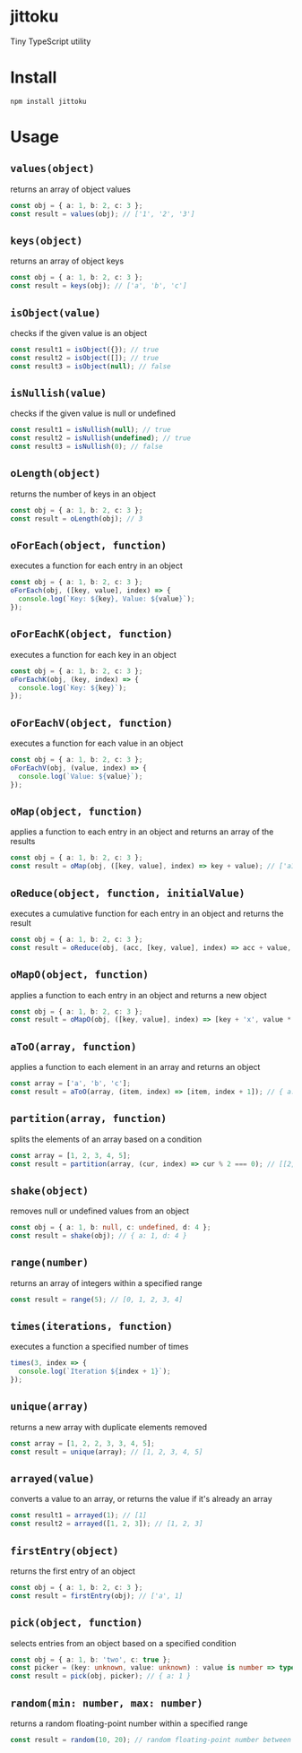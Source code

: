 # jittoku
Tiny TypeScript utility

# Install

```
npm install jittoku
```

# Usage

## `values(object)`

returns an array of object values

```typescript
const obj = { a: 1, b: 2, c: 3 };
const result = values(obj); // ['1', '2', '3']
```

## `keys(object)`

returns an array of object keys

```typescript
const obj = { a: 1, b: 2, c: 3 };
const result = keys(obj); // ['a', 'b', 'c']
```

## `isObject(value)`

checks if the given value is an object

```typescript
const result1 = isObject({}); // true
const result2 = isObject([]); // true
const result3 = isObject(null); // false
```

## `isNullish(value)`

checks if the given value is null or undefined

```typescript
const result1 = isNullish(null); // true
const result2 = isNullish(undefined); // true
const result3 = isNullish(0); // false
```

## `oLength(object)`

returns the number of keys in an object

```typescript
const obj = { a: 1, b: 2, c: 3 };
const result = oLength(obj); // 3
```

## `oForEach(object, function)`

executes a function for each entry in an object

```typescript
const obj = { a: 1, b: 2, c: 3 };
oForEach(obj, ([key, value], index) => {
  console.log(`Key: ${key}, Value: ${value}`);
});
```

## `oForEachK(object, function)`

executes a function for each key in an object

```typescript
const obj = { a: 1, b: 2, c: 3 };
oForEachK(obj, (key, index) => {
  console.log(`Key: ${key}`);
});
```

## `oForEachV(object, function)`

executes a function for each value in an object

```typescript
const obj = { a: 1, b: 2, c: 3 };
oForEachV(obj, (value, index) => {
  console.log(`Value: ${value}`);
});
```

## `oMap(object, function)`

applies a function to each entry in an object and returns an array of the results

```typescript
const obj = { a: 1, b: 2, c: 3 };
const result = oMap(obj, ([key, value], index) => key + value); // ['a1', 'b2', 'c3']
```

## `oReduce(object, function, initialValue)`

executes a cumulative function for each entry in an object and returns the result

```typescript
const obj = { a: 1, b: 2, c: 3 };
const result = oReduce(obj, (acc, [key, value], index) => acc + value, 0); // 6
```

## `oMapO(object, function)`

applies a function to each entry in an object and returns a new object

```typescript
const obj = { a: 1, b: 2, c: 3 };
const result = oMapO(obj, ([key, value], index) => [key + 'x', value * 2]); // { ax: 2, bx: 4, cx: 6 }
```

## `aToO(array, function)`

applies a function to each element in an array and returns an object

```typescript
const array = ['a', 'b', 'c'];
const result = aToO(array, (item, index) => [item, index + 1]); // { a: 1, b: 2, c: 3 }
```

## `partition(array, function)`

splits the elements of an array based on a condition

```typescript
const array = [1, 2, 3, 4, 5];
const result = partition(array, (cur, index) => cur % 2 === 0); // [[2, 4], [1, 3, 5]]
```

## `shake(object)`

removes null or undefined values from an object

```typescript
const obj = { a: 1, b: null, c: undefined, d: 4 };
const result = shake(obj); // { a: 1, d: 4 }
```
## `range(number)`

returns an array of integers within a specified range

```typescript
const result = range(5); // [0, 1, 2, 3, 4]
```

## `times(iterations, function)`

executes a function a specified number of times

```typescript
times(3, index => {
  console.log(`Iteration ${index + 1}`);
});
```

## `unique(array)`

returns a new array with duplicate elements removed

```typescript
const array = [1, 2, 2, 3, 3, 4, 5];
const result = unique(array); // [1, 2, 3, 4, 5]
```

## `arrayed(value)`

converts a value to an array, or returns the value if it's already an array

```typescript
const result1 = arrayed(1); // [1]
const result2 = arrayed([1, 2, 3]); // [1, 2, 3]
```

## `firstEntry(object)`

returns the first entry of an object

```typescript
const obj = { a: 1, b: 2, c: 3 };
const result = firstEntry(obj); // ['a', 1]
```

## `pick(object, function)`

selects entries from an object based on a specified condition

```typescript
const obj = { a: 1, b: 'two', c: true };
const picker = (key: unknown, value: unknown) : value is number => typeof value === 'number'
const result = pick(obj, picker); // { a: 1 }
```

## `random(min: number, max: number)`

returns a random floating-point number within a specified range

```typescript
const result = random(10, 20); // random floating-point number between 10 and 20
```